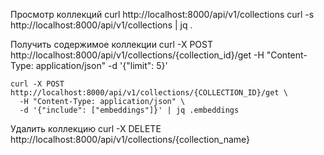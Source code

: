 Просмотр коллекций
curl http://localhost:8000/api/v1/collections
curl -s http://localhost:8000/api/v1/collections | jq .

Получить содержимое коллекции
curl -X POST http://localhost:8000/api/v1/collections/{collection_id}/get
  -H "Content-Type: application/json"
  -d '{"limit": 5}'

```
curl -X POST http://localhost:8000/api/v1/collections/{COLLECTION_ID}/get \
  -H "Content-Type: application/json" \
  -d '{"include": ["embeddings"]}' | jq .embeddings
```

Удалить коллекцию
curl -X DELETE http://localhost:8000/api/v1/collections/{collection_name}
